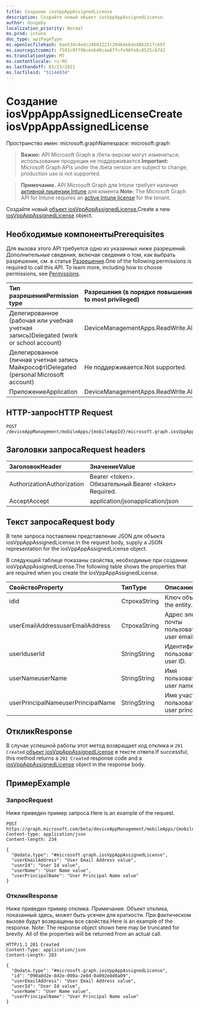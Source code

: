 ```yaml
---
title: Создание iosVppAppAssignedLicense
description: Создайте новый объект iosVppAppAssignedLicense.
author: dougeby
localization_priority: Normal
ms.prod: intune
doc_type: apiPageType
ms.openlocfilehash: 6ae534c4edc24683221c204b4e6de48b2b17c69f
ms.sourcegitcommit: f592c9ff96ceeb40caa67fcfe90fe6c8525cb7d2
ms.translationtype: MT
ms.contentlocale: ru-RU
ms.lasthandoff: 03/23/2021
ms.locfileid: "51144034"
---
```

# <a name="create-iosvppappassignedlicense"></a><span data-ttu-id="98cd3-103">Создание iosVppAppAssignedLicense</span><span class="sxs-lookup"><span data-stu-id="98cd3-103">Create iosVppAppAssignedLicense</span></span>

<span data-ttu-id="98cd3-104">Пространство имен: microsoft.graph</span><span class="sxs-lookup"><span data-stu-id="98cd3-104">Namespace: microsoft.graph</span></span>

> <span data-ttu-id="98cd3-105">**Важно:** API Microsoft Graph в /бета-версии могут изменяться; использование продукции не поддерживается.</span><span class="sxs-lookup"><span data-stu-id="98cd3-105">**Important:** Microsoft Graph APIs under the /beta version are subject to change; production use is not supported.</span></span>

> <span data-ttu-id="98cd3-106">**Примечание.** API Microsoft Graph для Intune требует наличия [активной лицензии Intune](https://go.microsoft.com/fwlink/?linkid=839381) для клиента.</span><span class="sxs-lookup"><span data-stu-id="98cd3-106">**Note:** The Microsoft Graph API for Intune requires an [active Intune license](https://go.microsoft.com/fwlink/?linkid=839381) for the tenant.</span></span>

<span data-ttu-id="98cd3-107">Создайте новый [объект iosVppAppAssignedLicense.](../resources/intune-apps-iosvppappassignedlicense.md)</span><span class="sxs-lookup"><span data-stu-id="98cd3-107">Create a new [iosVppAppAssignedLicense](../resources/intune-apps-iosvppappassignedlicense.md) object.</span></span>

## <a name="prerequisites"></a><span data-ttu-id="98cd3-108">Необходимые компоненты</span><span class="sxs-lookup"><span data-stu-id="98cd3-108">Prerequisites</span></span>
<span data-ttu-id="98cd3-p101">Для вызова этого API требуется одно из указанных ниже разрешений. Дополнительные сведения, включая сведения о том, как выбрать разрешения, см. в статье [Разрешения](/graph/permissions-reference).</span><span class="sxs-lookup"><span data-stu-id="98cd3-p101">One of the following permissions is required to call this API. To learn more, including how to choose permissions, see [Permissions](/graph/permissions-reference).</span></span>

|<span data-ttu-id="98cd3-111">Тип разрешения</span><span class="sxs-lookup"><span data-stu-id="98cd3-111">Permission type</span></span>|<span data-ttu-id="98cd3-112">Разрешения (в порядке повышения привилегий)</span><span class="sxs-lookup"><span data-stu-id="98cd3-112">Permissions (from least to most privileged)</span></span>|
|:---|:---|
|<span data-ttu-id="98cd3-113">Делегированное (рабочая или учебная учетная запись)</span><span class="sxs-lookup"><span data-stu-id="98cd3-113">Delegated (work or school account)</span></span>|<span data-ttu-id="98cd3-114">DeviceManagementApps.ReadWrite.All</span><span class="sxs-lookup"><span data-stu-id="98cd3-114">DeviceManagementApps.ReadWrite.All</span></span>|
|<span data-ttu-id="98cd3-115">Делегированное (личная учетная запись Майкрософт)</span><span class="sxs-lookup"><span data-stu-id="98cd3-115">Delegated (personal Microsoft account)</span></span>|<span data-ttu-id="98cd3-116">Не поддерживается.</span><span class="sxs-lookup"><span data-stu-id="98cd3-116">Not supported.</span></span>|
|<span data-ttu-id="98cd3-117">Приложение</span><span class="sxs-lookup"><span data-stu-id="98cd3-117">Application</span></span>|<span data-ttu-id="98cd3-118">DeviceManagementApps.ReadWrite.All</span><span class="sxs-lookup"><span data-stu-id="98cd3-118">DeviceManagementApps.ReadWrite.All</span></span>|

## <a name="http-request"></a><span data-ttu-id="98cd3-119">HTTP-запрос</span><span class="sxs-lookup"><span data-stu-id="98cd3-119">HTTP Request</span></span>
<!-- {
  "blockType": "ignored"
}
-->
``` http
POST /deviceAppManagement/mobileApps/{mobileAppId}/microsoft.graph.iosVppApp/assignedLicenses
```

## <a name="request-headers"></a><span data-ttu-id="98cd3-120">Заголовки запроса</span><span class="sxs-lookup"><span data-stu-id="98cd3-120">Request headers</span></span>
|<span data-ttu-id="98cd3-121">Заголовок</span><span class="sxs-lookup"><span data-stu-id="98cd3-121">Header</span></span>|<span data-ttu-id="98cd3-122">Значение</span><span class="sxs-lookup"><span data-stu-id="98cd3-122">Value</span></span>|
|:---|:---|
|<span data-ttu-id="98cd3-123">Authorization</span><span class="sxs-lookup"><span data-stu-id="98cd3-123">Authorization</span></span>|<span data-ttu-id="98cd3-124">Bearer &lt;token&gt;. Обязательный.</span><span class="sxs-lookup"><span data-stu-id="98cd3-124">Bearer &lt;token&gt; Required.</span></span>|
|<span data-ttu-id="98cd3-125">Accept</span><span class="sxs-lookup"><span data-stu-id="98cd3-125">Accept</span></span>|<span data-ttu-id="98cd3-126">application/json</span><span class="sxs-lookup"><span data-stu-id="98cd3-126">application/json</span></span>|

## <a name="request-body"></a><span data-ttu-id="98cd3-127">Текст запроса</span><span class="sxs-lookup"><span data-stu-id="98cd3-127">Request body</span></span>
<span data-ttu-id="98cd3-128">В теле запроса поставляем представление JSON для объекта iosVppAppAssignedLicense.</span><span class="sxs-lookup"><span data-stu-id="98cd3-128">In the request body, supply a JSON representation for the iosVppAppAssignedLicense object.</span></span>

<span data-ttu-id="98cd3-129">В следующей таблице показаны свойства, необходимые при создании iosVppAppAssignedLicense.</span><span class="sxs-lookup"><span data-stu-id="98cd3-129">The following table shows the properties that are required when you create the iosVppAppAssignedLicense.</span></span>

|<span data-ttu-id="98cd3-130">Свойство</span><span class="sxs-lookup"><span data-stu-id="98cd3-130">Property</span></span>|<span data-ttu-id="98cd3-131">Тип</span><span class="sxs-lookup"><span data-stu-id="98cd3-131">Type</span></span>|<span data-ttu-id="98cd3-132">Описание</span><span class="sxs-lookup"><span data-stu-id="98cd3-132">Description</span></span>|
|:---|:---|:---|
|<span data-ttu-id="98cd3-133">id</span><span class="sxs-lookup"><span data-stu-id="98cd3-133">id</span></span>|<span data-ttu-id="98cd3-134">Строка</span><span class="sxs-lookup"><span data-stu-id="98cd3-134">String</span></span>|<span data-ttu-id="98cd3-135">Ключ объекта.</span><span class="sxs-lookup"><span data-stu-id="98cd3-135">Key of the entity.</span></span>|
|<span data-ttu-id="98cd3-136">userEmailAddress</span><span class="sxs-lookup"><span data-stu-id="98cd3-136">userEmailAddress</span></span>|<span data-ttu-id="98cd3-137">Строка</span><span class="sxs-lookup"><span data-stu-id="98cd3-137">String</span></span>|<span data-ttu-id="98cd3-138">Адрес электронной почты пользователя.</span><span class="sxs-lookup"><span data-stu-id="98cd3-138">The user email address.</span></span>|
|<span data-ttu-id="98cd3-139">userId</span><span class="sxs-lookup"><span data-stu-id="98cd3-139">userId</span></span>|<span data-ttu-id="98cd3-140">String</span><span class="sxs-lookup"><span data-stu-id="98cd3-140">String</span></span>|<span data-ttu-id="98cd3-141">Идентификатор пользователя.</span><span class="sxs-lookup"><span data-stu-id="98cd3-141">The user ID.</span></span>|
|<span data-ttu-id="98cd3-142">userName</span><span class="sxs-lookup"><span data-stu-id="98cd3-142">userName</span></span>|<span data-ttu-id="98cd3-143">String</span><span class="sxs-lookup"><span data-stu-id="98cd3-143">String</span></span>|<span data-ttu-id="98cd3-144">Имя пользователя.</span><span class="sxs-lookup"><span data-stu-id="98cd3-144">The user name.</span></span>|
|<span data-ttu-id="98cd3-145">userPrincipalName</span><span class="sxs-lookup"><span data-stu-id="98cd3-145">userPrincipalName</span></span>|<span data-ttu-id="98cd3-146">String</span><span class="sxs-lookup"><span data-stu-id="98cd3-146">String</span></span>|<span data-ttu-id="98cd3-147">Имя участника-пользователя.</span><span class="sxs-lookup"><span data-stu-id="98cd3-147">The user principal name.</span></span>|



## <a name="response"></a><span data-ttu-id="98cd3-148">Отклик</span><span class="sxs-lookup"><span data-stu-id="98cd3-148">Response</span></span>
<span data-ttu-id="98cd3-149">В случае успешной работы этот метод возвращает код отклика и `201 Created` [объект iosVppAppAssignedLicense](../resources/intune-apps-iosvppappassignedlicense.md) в тексте ответа.</span><span class="sxs-lookup"><span data-stu-id="98cd3-149">If successful, this method returns a `201 Created` response code and a [iosVppAppAssignedLicense](../resources/intune-apps-iosvppappassignedlicense.md) object in the response body.</span></span>

## <a name="example"></a><span data-ttu-id="98cd3-150">Пример</span><span class="sxs-lookup"><span data-stu-id="98cd3-150">Example</span></span>

### <a name="request"></a><span data-ttu-id="98cd3-151">Запрос</span><span class="sxs-lookup"><span data-stu-id="98cd3-151">Request</span></span>
<span data-ttu-id="98cd3-152">Ниже приведен пример запроса.</span><span class="sxs-lookup"><span data-stu-id="98cd3-152">Here is an example of the request.</span></span>
``` http
POST https://graph.microsoft.com/beta/deviceAppManagement/mobileApps/{mobileAppId}/microsoft.graph.iosVppApp/assignedLicenses
Content-type: application/json
Content-length: 234

{
  "@odata.type": "#microsoft.graph.iosVppAppAssignedLicense",
  "userEmailAddress": "User Email Address value",
  "userId": "User Id value",
  "userName": "User Name value",
  "userPrincipalName": "User Principal Name value"
}
```

### <a name="response"></a><span data-ttu-id="98cd3-153">Отклик</span><span class="sxs-lookup"><span data-stu-id="98cd3-153">Response</span></span>
<span data-ttu-id="98cd3-p102">Ниже приведен пример отклика. Примечание. Объект отклика, показанный здесь, может быть усечен для краткости. При фактическом вызове будут возвращены все свойства.</span><span class="sxs-lookup"><span data-stu-id="98cd3-p102">Here is an example of the response. Note: The response object shown here may be truncated for brevity. All of the properties will be returned from an actual call.</span></span>
``` http
HTTP/1.1 201 Created
Content-Type: application/json
Content-Length: 283

{
  "@odata.type": "#microsoft.graph.iosVppAppAssignedLicense",
  "id": "090a8d2e-8d2e-090a-2e8d-0a092e8d0a09",
  "userEmailAddress": "User Email Address value",
  "userId": "User Id value",
  "userName": "User Name value",
  "userPrincipalName": "User Principal Name value"
}
```




